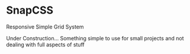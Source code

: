 # SnapCSS
Responsive Simple Grid System

Under Construction... Something simple to use for small projects and not dealing with full aspects of stuff
